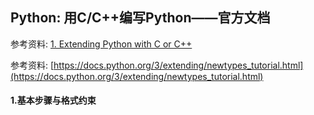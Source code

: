 ## Python: 用C/C++编写Python——官方文档

参考资料: [1. Extending Python with C or C++](https://docs.python.org/3/extending/extending.html)

参考资料: [https://docs.python.org/3/extending/newtypes_tutorial.html](https://docs.python.org/3/extending/newtypes_tutorial.html)

#### 1.基本步骤与格式约束
